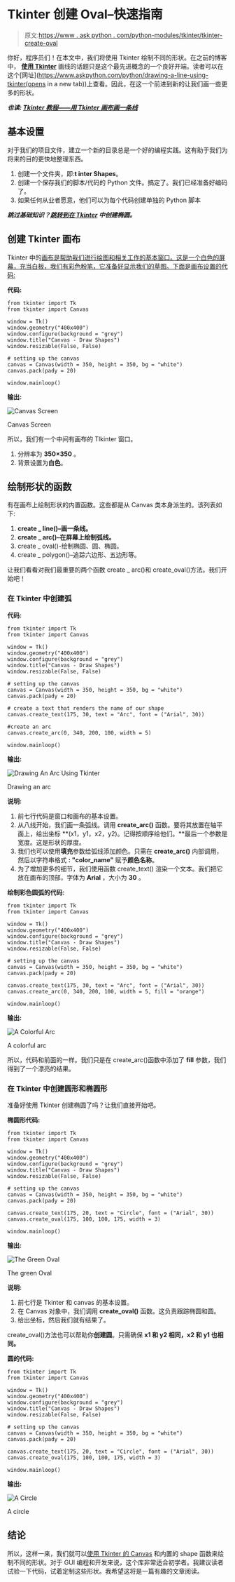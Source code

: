 # Tkinter 创建 Oval–快速指南

> 原文:[https://www . ask python . com/python-modules/tkinter/tkinter-create-oval](https://www.askpython.com/python-modules/tkinter/tkinter-create-oval)

你好，程序员们！在本文中，我们将使用 Tkinter 绘制不同的形状。在之前的博客中， **[使用 Tkinter](https://www.askpython.com/python-modules/tkinter/drawing-lines)** 画线的话题只是这个最先进概念的一个良好开端。读者可以在这个[网址](https://www.askpython.com/python/drawing-a-line-using-tkinter(opens in a new tab))上查看。因此，在这一个前进到新的让我们画一些更多的形状。

***也读: [Tkinter 教程——用 Tkinter 画布画一条线](https://www.askpython.com/python-modules/tkinter/drawing-a-line-in-tkinter-canvas)***

## 基本设置

对于我们的项目文件，建立一个新的目录总是一个好的编程实践。这有助于我们为将来的目的更快地整理东西。

1.  创建一个文件夹，即:**t inter Shapes**。
2.  创建一个保存我们的脚本/代码的 Python 文件。搞定了。我们已经准备好编码了。
3.  如果任何从业者愿意，他们可以为每个代码创建单独的 Python 脚本

***跳过基础知识？[跳转到在 Tkinter](#tkinter-oval-and-circle) 中创建椭圆。***

## 创建 Tkinter 画布

Tkinter 中的[画布是帮助我们进行绘图和相关工作的基本窗口。这是一个白色的屏幕，充当白板，我们有彩色粉笔，它准备好显示我们的草图。下面是画布设置的代码:](https://www.askpython.com/python-modules/tkinter/tkinter-canvas)

**代码:**

```
from tkinter import Tk
from tkinter import Canvas

window = Tk()
window.geometry("400x400")
window.configure(background = "grey")
window.title("Canvas - Draw Shapes")
window.resizable(False, False)

# setting up the canvas
canvas = Canvas(width = 350, height = 350, bg = "white")
canvas.pack(pady = 20)

window.mainloop()

```

**输出:**

![Canvas Screen](../Images/917fbd333dbca4600e572bc47b69f4b9.png)

Canvas Screen

所以，我们有一个中间有画布的 Tlkinter 窗口。

1.  分辨率为 **350×350** 。
2.  背景设置为**白色**。

## 绘制形状的函数

有在画布上绘制形状的内置函数。这些都是从 Canvas 类本身派生的。该列表如下:

1.  **create _ line()–画一条线。**
2.  **create _ arc()–在屏幕上绘制弧线。**
3.  create _ oval()-绘制椭圆、圆、椭圆。
4.  create _ polygon()–追踪六边形、五边形等。

让我们看看对我们最重要的两个函数 create _ arc()和 create_oval()方法。我们开始吧！

### 在 Tkinter 中创建弧

**代码:**

```
from tkinter import Tk
from tkinter import Canvas

window = Tk()
window.geometry("400x400")
window.configure(background = "grey")
window.title("Canvas - Draw Shapes")
window.resizable(False, False)

# setting up the canvas
canvas = Canvas(width = 350, height = 350, bg = "white")
canvas.pack(pady = 20)

# create a text that renders the name of our shape
canvas.create_text(175, 30, text = "Arc", font = ("Arial", 30))

#create an arc
canvas.create_arc(0, 340, 200, 100, width = 5)

window.mainloop()

```

**输出:**

![Drawing An Arc Using Tkinter](../Images/28058347ea42135d8c8d5264d0a20b8c.png)

Drawing an arc

**说明:**

1.  前七行代码是窗口和画布的基本设置。
2.  从八线开始，我们画一条弧线。调用 **create_arc()** 函数。要将其放置在轴平面上，给出坐标 **(x1，y1，x2，y2)。记得按顺序给他们。**最后一个参数是宽度。这是形状的厚度。
3.  我们也可以使用**填充**参数给弧线添加颜色。只需在 **create_arc()** 内部调用，然后以字符串格式 **: "color_name"** 赋予**颜色名称**。
4.  为了增加更多的细节，我们使用函数 create_text() 渲染一个文本。我们把它放在画布的顶部，字体为 **Arial** ，大小为 **30** 。

**绘制彩色圆弧的代码:**

```
from tkinter import Tk
from tkinter import Canvas

window = Tk()
window.geometry("400x400")
window.configure(background = "grey")
window.title("Canvas - Draw Shapes")
window.resizable(False, False)

# setting up the canvas
canvas = Canvas(width = 350, height = 350, bg = "white")
canvas.pack(pady = 20)

canvas.create_text(175, 30, text = "Arc", font = ("Arial", 30))
canvas.create_arc(0, 340, 200, 100, width = 5, fill = "orange")

window.mainloop()

```

**输出:**

![A Colorful Arc](../Images/c9295e7b3ac0db732713c5d8a63df206.png)

A colorful arc

所以，代码和前面的一样。我们只是在 create_arc()函数中添加了 **fill** 参数，我们得到了一个漂亮的结果。

### 在 Tkinter 中创建圆形和椭圆形

准备好使用 Tkinter 创建椭圆了吗？让我们直接开始吧。

**椭圆形代码:**

```
from tkinter import Tk
from tkinter import Canvas

window = Tk()
window.geometry("400x400")
window.configure(background = "grey")
window.title("Canvas - Draw Shapes")
window.resizable(False, False)

# setting up the canvas
canvas = Canvas(width = 350, height = 350, bg = "white")
canvas.pack(pady = 20)

canvas.create_text(175, 20, text = "Circle", font = ("Arial", 30))
canvas.create_oval(175, 100, 100, 175, width = 3)

window.mainloop()

```

**输出:**

![The Green Oval](../Images/ea9189f365a9ed8e1a15beb42303e205.png)

The green Oval

**说明:**

1.  前七行是 Tkinter 和 canvas 的基本设置。
2.  在 Canvas 对象中，我们调用 **create_oval()** 函数。这负责跟踪椭圆和圆。
3.  给出坐标，然后我们就有结果了。

create_oval()方法也可以帮助你**创建圆**。只需确保 **x1 和 y2 相同，x2 和 y1 也相同。**

**圆的代码:**

```
from tkinter import Tk
from tkinter import Canvas

window = Tk()
window.geometry("400x400")
window.configure(background = "grey")
window.title("Canvas - Draw Shapes")
window.resizable(False, False)

# setting up the canvas
canvas = Canvas(width = 350, height = 350, bg = "white")
canvas.pack(pady = 20)

canvas.create_text(175, 20, text = "Circle", font = ("Arial", 30))
canvas.create_oval(175, 100, 100, 175, width = 3)

window.mainloop()

```

**输出:**

![A Circle](../Images/9eb736f9502c156549022d811c831e97.png)

A circle

## 结论

所以，这样一来，我们就可以[使用 Tkinter 的 Canvas](https://www.askpython.com/python-modules/tkinter/draw-shapes) 和内置的 shape 函数来绘制不同的形状。对于 GUI 编程和开发来说，这个库非常适合初学者。我建议读者试验一下代码，试着定制这些形状。我希望这将是一篇有趣的文章阅读。